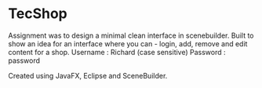 # TecShop
Assignment was to design a minimal clean interface in scenebuilder.
Built to show an idea for an interface where you can - login, add, remove and edit content for a shop.
Username : Richard (case sensitive) Password : password 

Created using JavaFX, Eclipse and SceneBuilder.
